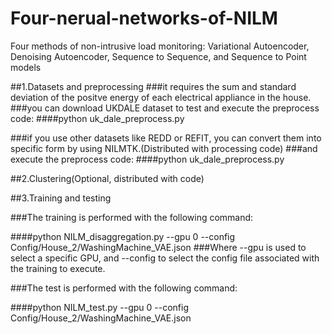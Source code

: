 # Four-nerual-networks-of-NILM
Four methods of non-intrusive load monitoring: Variational Autoencoder, Denoising Autoencoder, Sequence to Sequence, and Sequence to Point models

##1.Datasets and preprocessing
###it requires the sum and standard deviation of the positve energy of each electrical appliance in the house.
###you can download UKDALE dataset to test and execute the preprocess code:
####python uk_dale_preprocess.py

###if you use other datasets like REDD or REFIT, you can convert them into specific form by using NILMTK.(Distributed with processing code)
###and execute the preprocess code:
####python uk_dale_preprocess.py

##2.Clustering(Optional, distributed with code)

##3.Training and testing

###The training is performed with the following command:

####python NILM_disaggregation.py --gpu 0 --config Config/House_2/WashingMachine_VAE.json
###Where --gpu is used to select a specific GPU, and --config to select the config file associated with the training to execute.

###The test is performed with the following command:

####python NILM_test.py --gpu 0 --config Config/House_2/WashingMachine_VAE.json